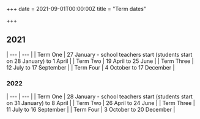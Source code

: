 +++
date = 2021-09-01T00:00:00Z
title = "Term dates"

+++
## 2021

| --- | --- |
| Term One | 27 January - school teachers start (students start on 28 January) to 1 April |
| Term Two | 19 April to 25 June |
| Term Three | 12 July to 17 September |
| Term Four | 4 October to 17 December |

### 2022

| --- | --- |
| Term One | 28 January - school teachers start (students start on 31 January) to 8 April |
| Term Two | 26 April to 24 June |
| Term Three | 11 July to 16 September |
| Term Four | 3 October to 20 December |
